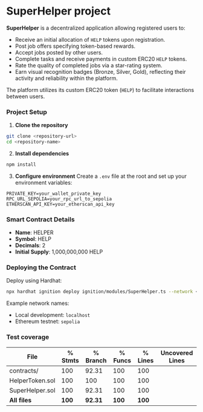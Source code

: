 # SuperHelper project

**SuperHelper** is a decentralized application allowing registered users to:
- Receive an initial allocation of `HELP` tokens upon registration.
- Post job offers specifying token-based rewards.
- Accept jobs posted by other users.
- Complete tasks and receive payments in custom ERC20 `HELP` tokens.
- Rate the quality of completed jobs via a star-rating system.
- Earn visual recognition badges (Bronze, Silver, Gold), reflecting their activity and reliability within the platform.

The platform utilizes its custom ERC20 token (`HELP`) to facilitate interactions between users.


### Project Setup

1. **Clone the repository**

```bash
git clone <repository-url>
cd <repository-name>
```

2. **Install dependencies**

```bash
npm install
```

3. **Configure environment**
   Create a `.env` file at the root and set up your environment variables:

```env
PRIVATE_KEY=your_wallet_private_key
RPC_URL_SEPOLIA=your_rpc_url_to_sepolia
ETHERSCAN_API_KEY=your_etherscan_api_key
```

### Smart Contract Details

- **Name**: HELPER
- **Symbol**: HELP
- **Decimals**: 2
- **Initial Supply**: 1,000,000,000 HELP

### Deploying the Contract

Deploy using Hardhat:

```bash
npx hardhat ignition deploy ignition/modules/SuperHelper.ts --network <network_name> [--verify]
```

Example network names:
- Local development: `localhost`
- Ethereum testnet: `sepolia`

### Test coverage

| File              | % Stmts | % Branch  | % Funcs | % Lines | Uncovered Lines |
|-------------------|---------|-----------|---------|---------|-----------------|
| contracts/        | 100     | 92.31     | 100     | 100     |                 |
| HelperToken.sol   | 100     | 100       | 100     | 100     |                 |
| SuperHelper.sol   | 100     | 92.31     | 100     | 100     |                 |
| **All files**     | **100** | **92.31** | **100** | **100** |                 |